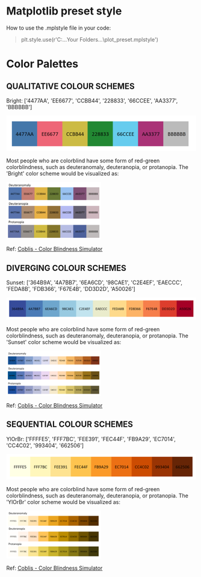 # Matplotlib preset style

How to use the .mplstyle file in your code: 

> plt.style.use(r'C:\...Your Folders...\plot_preset.mplstyle')


# Color Palettes

## QUALITATIVE COLOUR SCHEMES

Bright:
['4477AA', 'EE6677', 'CCBB44', '228833', '66CCEE', 'AA3377', 'BBBBBB']

<img src="Bright.png" >

Most people who are colorblind have some form of red-green colorblindness, such as deuteranomaly, deuteranopia, or protanopia. The 'Bright' color scheme would be visualized as:

<img src="Bright_colorblind.png" style="width: 50%">

Ref: [Coblis - Color Blindness Simulator](https://www.color-blindness.com/coblis-color-blindness-simulator)

## DIVERGING COLOUR SCHEMES

Sunset:
['364B9A', '4A7BB7', '6EA6CD', '98CAE1', 'C2E4EF', 'EAECCC', 'FEDA8B', 'FDB366', 'F67E4B', 'DD3D2D', 'A50026']

<img src="Sunset.png" >

Most people who are colorblind have some form of red-green colorblindness, such as deuteranomaly, deuteranopia, or protanopia. The 'Sunset' color scheme would be visualized as:

<img src="Sunset_colorblind.png" style="width: 50%">

Ref: [Coblis - Color Blindness Simulator](https://www.color-blindness.com/coblis-color-blindness-simulator)

## SEQUENTIAL COLOUR SCHEMES

YlOrBr:
['FFFFE5', 'FFF7BC', 'FEE391', 'FEC44F', 'FB9A29', 'EC7014', 'CC4C02', '993404', '662506']

<img src="YlOrBr.png" >

Most people who are colorblind have some form of red-green colorblindness, such as deuteranomaly, deuteranopia, or protanopia. The 'YlOrBr' color scheme would be visualized as:

<img src="YlOrBr_colorblind.png" style="width: 50%">

Ref: [Coblis - Color Blindness Simulator](https://www.color-blindness.com/coblis-color-blindness-simulator)
